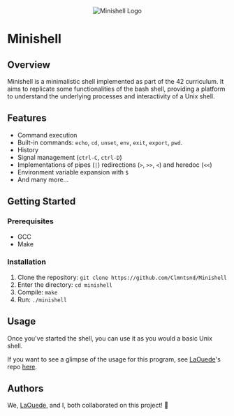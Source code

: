 <p align="center"> 
   <img src="https://github.com/Clmntsnd/42-project-badges/blob/main/badges/minishelle.png" alt="Minishell Logo">
</p>

# Minishell

## Overview

Minishell is a minimalistic shell implemented as part of the 42 curriculum. It aims to replicate some functionalities of the bash shell, providing a platform to understand the underlying processes and interactivity of a Unix shell.

## Features

- Command execution
- Built-in commands: `echo`, `cd`, `unset`, `env`, `exit`, `export`, `pwd`.
- History
- Signal management (`ctrl-C`, `ctrl-D`)
- Implementations of pipes (`|`) redirections (`>`, `>>`, `<`) and heredoc (`<<`)
- Environment variable expansion with `$`
- And many more...

## Getting Started

### Prerequisites

- GCC
- Make

### Installation

1. Clone the repository: `git clone https://github.com/Clmntsnd/Minishell`
2. Enter the directory: `cd minishell`
3. Compile: `make`
4. Run: `./minishell`

## Usage

Once you've started the shell, you can use it as you would a basic Unix shell.

If you want to see a glimpse of the usage for this program, see [LaOuede](https://github.com/LaOuede)'s repo [here](https://github.com/LaOuede/Minishell).

## Authors

We, [LaOuede](https://github.com/LaOuede), and I, both collaborated on this project! 🚀
